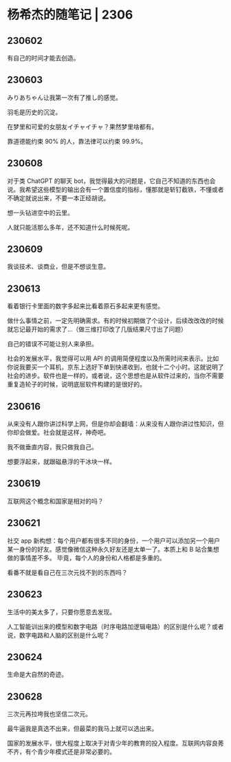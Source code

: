 # 杨希杰的随笔记 | 2306

## 230602

有自己的时间才能去创造。

## 230603

みりあちゃん让我第一次有了推し的感觉。

羽毛是历史的沉淀。

在梦里和可爱的女朋友イチャイチャ？果然梦里啥都有。

靠道德能约束 90% 的人，靠法律可以约束 99.9%。

## 230608

对于类 ChatGPT 的聊天 bot，我觉得最大的问题是，它自己不知道的东西也会说。我希望这些模型的输出会有一个置信度的指标，懂那就是斩钉截铁，不懂或者不确定就说出来，不要一本正经胡说。

想一头钻进空中的云里。

人就只能活那么多年，还不知道什么时候死呢。

## 230609

我谈技术、谈商业，但是不想谈生意。

## 230613

看着银行卡里面的数字多起来比看着原石多起来更有感觉。

做什么事情之前，一定先明确需求。有的时候初期做了个设计，后续改改改的时候就忘记最开始的需求了...（做三维打印改了几版结果尺寸出了问题）

自己的错误不可能让别人来承担。

社会的发展水平，我觉得可以用 API 的调用简便程度以及所需时间来表示。比如你说我要买一个耳机，京东上选好下单到快递收到，也就十二个小时。这就说明了社会的进步。软件也是一样的，或者说，这个思想也是从软件过来的，当你不需要重复造轮子的时候，说明底层软件构建的是很好的。

## 230616

从来没有人跟你讲过科学上网，但是你却会翻墙：从来没有人跟你讲过性知识，但你却会做爱。社会就是这样，神奇吧。

我不做垂直内容，我只做我自己。

想要浮起来，就跟磁悬浮的干冰块一样。

## 230619

互联网这个概念和国家是相对的吗？

## 230621

社交 app 新构想：每个用户都有很多不同的身份，一个用户可以添加另一个用户某一身份的好友。感觉像微信这种永久好友还是太单一了。本质上和 B 站合集想做的事情差不多。
毕竟，每个人的身份和人格都是多重的。

看番不就是看自己在三次元找不到的东西吗？

## 230623

生活中的美太多了，只要你愿意去发现。

人工智能训出来的模型和数字电路（时序电路加逻辑电路）的区别是什么呢？或者说，数字电路和人脑的区别是什么呢？

## 230624

生命是大自然的奇迹。

## 230628

三次元再拉垮我也坚信二次元。

最牛逼我是真选不出来，但最菜的我马上就可以选出来。

国家的发展水平，很大程度上取决于对青少年的教育的投入程度。互联网内容良莠不齐，有个青少年模式还是非常必要的。

